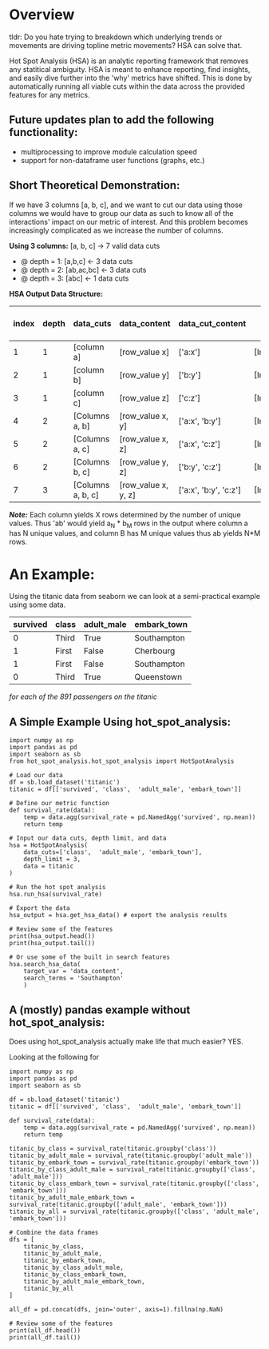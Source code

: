 
# Overview
tldr: Do you hate trying to breakdown which underlying trends or movements are driving topline metric movements? HSA can solve that.

Hot Spot Analysis (HSA) is an analytic reporting framework that removes any statitical ambiguity. HSA is meant to enhance reporting, find insights, and easily dive further into the 'why' metrics have shifted. This is done by automatically running all viable cuts within the data across the provided features for any metrics.

## Future updates plan to add the following functionality:
- multiprocessing to improve module calculation speed
- support for non-dataframe user functions (graphs, etc.)


## Short Theoretical Demonstration:

If we have 3 columns [a, b, c], and we want to cut our data using those columns we would have to group our data as such to know all of the interactions' impact on our metric of interest. And this problem becomes increasingly complicated as we increase the number of columns. 

**Using 3 columns:**
[a, b, c] -> 7 valid data cuts
  - @ depth = 1: [a,b,c] <- 3 data cuts
  - @ depth = 2: [ab,ac,bc] <- 3 data cuts
  - @ depth = 3: [abc] <- 1 data cuts

**HSA Output Data Structure:**

| index | depth | data_cuts         | data_content        | data_cut_content      | user function output |
| ----- | ----- | ----------------- | ------------------- | --------------------- | -------------------- |
| 1     | 1     | [column a]        | [row_value x]       | ['a:x']               | [Int/float/etc.]     |
| 2     | 1     | [column b]        | [row_value y]       | ['b:y']               | [Int/float/etc.]     |
| 3     | 1     | [column c]        | [row_value z]       | ['c:z']               | [Int/float/etc.]     |
| 4     | 2     | [Columns a, b]    | [row_value x, y]    | ['a:x', 'b:y']        | [Int/float/etc.]     |
| 5     | 2     | [Columns a, c]    | [row_value x, z]    | ['a:x', 'c:z']        | [Int/float/etc.]     |
| 6     | 2     | [Columns b, c]    | [row_value y, z]    | ['b:y', 'c:z']        | [Int/float/etc.]     |
| 7     | 3     | [Columns a, b, c] | [row_value x, y, z] | ['a:x', 'b:y', 'c:z'] | [Int/float/etc.]     |

***Note:*** Each column yields X rows determined by the number of unique values. Thus 'ab' would yield a<sub>N</sub> * b<sub>M</sub> rows in the output where column a has N unique values, and column B has M unique values thus ab yields N*M rows.


# An Example:

Using the titanic data from seaborn we can look at a semi-practical example using some data.

| survived | class | adult_male | embark_town |
| -------- | ----- | ---------- | ----------- |
| 0        | Third | True       | Southampton |
| 1        | First | False      | Cherbourg   |
| 1        | First | False      | Southampton |
| 0        | Third | True       | Queenstown  |
*for each of the 891 passengers on the titanic*



## A Simple Example Using hot_spot_analysis:
```
import numpy as np
import pandas as pd
import seaborn as sb
from hot_spot_analysis.hot_spot_analysis import HotSpotAnalysis

# Load our data
df = sb.load_dataset('titanic')
titanic = df[['survived', 'class',  'adult_male', 'embark_town']]

# Define our metric function
def survival_rate(data):
    temp = data.agg(survival_rate = pd.NamedAgg('survived', np.mean))
    return temp

# Input our data cuts, depth limit, and data
hsa = HotSpotAnalysis(
    data_cuts=['class',  'adult_male', 'embark_town'],
    depth_limit = 3,
    data = titanic
)

# Run the hot spot analysis
hsa.run_hsa(survival_rate)

# Export the data
hsa_output = hsa.get_hsa_data() # export the analysis results

# Review some of the features
print(hsa_output.head())
print(hsa_output.tail())

# Or use some of the built in search features
hsa.search_hsa_data(
    target_var = 'data_content', 
    search_terms = 'Southampton'
    )

```


## A (mostly) pandas example without hot_spot_analysis:

Does using hot_spot_analysis actually make life that much easier?
YES.

Looking at the following for 

```
import numpy as np
import pandas as pd
import seaborn as sb

df = sb.load_dataset('titanic')
titanic = df[['survived', 'class',  'adult_male', 'embark_town']]

def survival_rate(data):
    temp = data.agg(survival_rate = pd.NamedAgg('survived', np.mean))
    return temp

titanic_by_class = survival_rate(titanic.groupby('class'))
titanic_by_adult_male = survival_rate(titanic.groupby('adult_male'))
titanic_by_embark_town = survival_rate(titanic.groupby('embark_town'))
titanic_by_class_adult_male = survival_rate(titanic.groupby(['class', 'adult_male']))
titanic_by_class_embark_town = survival_rate(titanic.groupby(['class', 'embark_town']))
titanic_by_adult_male_embark_town = survival_rate(titanic.groupby(['adult_male', 'embark_town']))
titanic_by_all = survival_rate(titanic.groupby(['class', 'adult_male', 'embark_town']))

# Combine the data frames
dfs = [
    titanic_by_class,
    titanic_by_adult_male,
    titanic_by_embark_town,
    titanic_by_class_adult_male,
    titanic_by_class_embark_town,
    titanic_by_adult_male_embark_town,
    titanic_by_all
]

all_df = pd.concat(dfs, join='outer', axis=1).fillna(np.NaN)

# Review some of the features
print(all_df.head())
print(all_df.tail())



```


